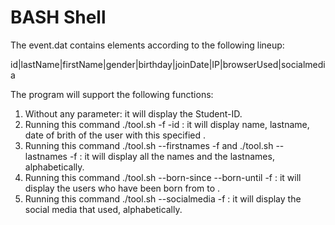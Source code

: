 # BASH Shell
The event.dat contains elements according to the following lineup: 

id|lastName|firstName|gender|birthday|joinDate|IP|browserUsed|socialmedia


The program will support the following functions:
1. Without any parameter: it will display the Student-ID.
2. Running this command ./tool.sh -f <file> -id <if> : it will display name, lastname, date of brith of the user with this specified <id>.
3. Running this command ./tool.sh --firstnames -f <file> and ./tool.sh --lastnames -f <file> : it will display all the names and the lastnames, alphabetically.
4. Running this command ./tool.sh --born-since <dateA> --born-until <dateB> -f <file> : it will display the users who have been born from <dateA> to <dateB>.
5. Running this command ./tool.sh --socialmedia -f <file> : it will display the social media that used, alphabetically.

